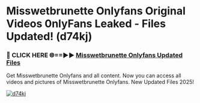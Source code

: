 # Misswetbrunette Onlyfans Original Videos 0nlyFans Leaked - Files Updated! (d74kj)

<h3>🔴 CLICK HERE 🌐==►► <a href="https://tinyurl.com/ehrbuxhb" rel="nofollow">Misswetbrunette Onlyfans Updated Files</a></h3>

Get Misswetbrunette Onlyfans and all content. Now you can access all videos and pictures of Misswetbrunette Onlyfans. New Updated Files 2025!

[![d74kj](https://i.imgur.com/lVYEuWS.gif)](https://tinyurl.com/ehrbuxhb)
